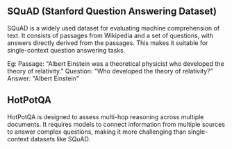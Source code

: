 ## SQuAD (Stanford Question Answering Dataset)
SQuAD is a widely used dataset for evaluating machine comprehension of text. It consists of passages from Wikipedia and a set of questions, with answers directly derived from the passages. This makes it suitable for single-context question answering tasks.

Eg: 
Passage: "Albert Einstein was a theoretical physicist who developed the theory of relativity."
Question: "Who developed the theory of relativity?"
Answer: "Albert Einstein"

## HotPotQA
HotPotQA is designed to assess multi-hop reasoning across multiple documents. It requires models to connect information from multiple sources to answer complex questions, making it more challenging than single-context datasets like SQuAD.